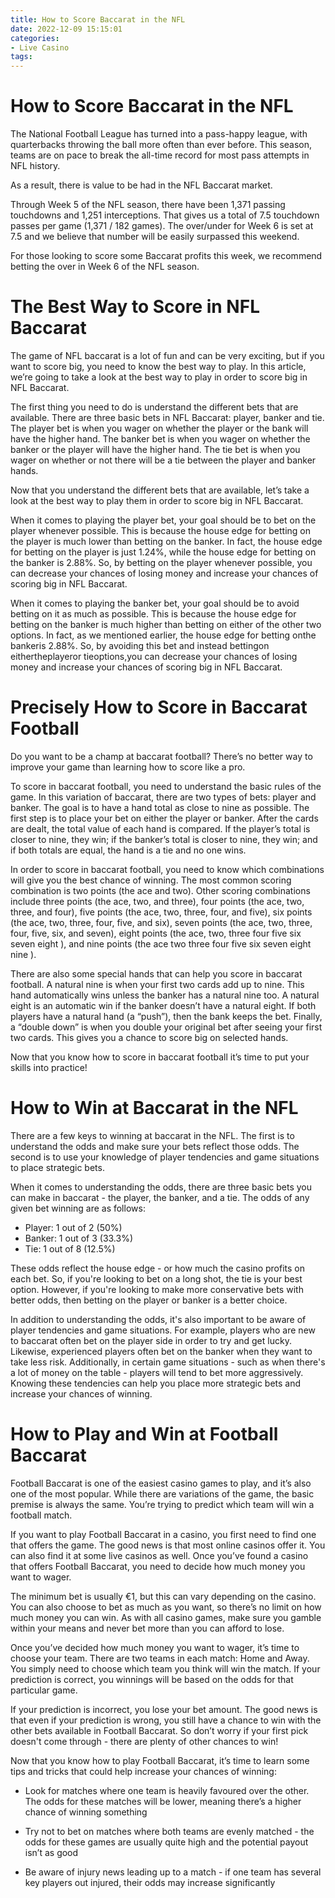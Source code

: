 ```yaml
---
title: How to Score Baccarat in the NFL 
date: 2022-12-09 15:15:01
categories:
- Live Casino
tags:
---
```



#  How to Score Baccarat in the NFL 

The National Football League has turned into a pass-happy league, with quarterbacks throwing the ball more often than ever before. This season, teams are on pace to break the all-time record for most pass attempts in NFL history.

As a result, there is value to be had in the NFL Baccarat market.

Through Week 5 of the NFL season, there have been 1,371 passing touchdowns and 1,251 interceptions. That gives us a total of 7.5 touchdown passes per game (1,371 / 182 games). The over/under for Week 6 is set at 7.5 and we believe that number will be easily surpassed this weekend.

For those looking to score some Baccarat profits this week, we recommend betting the over in Week 6 of the NFL season.

#  The Best Way to Score in NFL Baccarat 

The game of NFL baccarat is a lot of fun and can be very exciting, but if you want to score big, you need to know the best way to play. In this article, we’re going to take a look at the best way to play in order to score big in NFL Baccarat.

The first thing you need to do is understand the different bets that are available. There are three basic bets in NFL Baccarat: player, banker and tie. The player bet is when you wager on whether the player or the bank will have the higher hand. The banker bet is when you wager on whether the banker or the player will have the higher hand. The tie bet is when you wager on whether or not there will be a tie between the player and banker hands.

Now that you understand the different bets that are available, let’s take a look at the best way to play them in order to score big in NFL Baccarat.

When it comes to playing the player bet, your goal should be to bet on the player whenever possible. This is because the house edge for betting on the player is much lower than betting on the banker. In fact, the house edge for betting on the player is just 1.24%, while the house edge for betting on the banker is 2.88%. So, by betting on the player whenever possible, you can decrease your chances of losing money and increase your chances of scoring big in NFL Baccarat.

When it comes to playing the banker bet, your goal should be to avoid betting on it as much as possible. This is because the house edge for betting on the banker is much higher than betting on either of the other two options. In fact, as we mentioned earlier, the house edge for betting onthe bankeris 2.88%. So, by avoiding this bet and instead bettingon eithertheplayeror tieoptions,you can decrease your chances of losing money and increase your chances of scoring big in NFL Baccarat.

#  Precisely How to Score in Baccarat Football 

Do you want to be a champ at baccarat football? There’s no better way to improve your game than learning how to score like a pro.

To score in baccarat football, you need to understand the basic rules of the game. In this variation of baccarat, there are two types of bets: player and banker. The goal is to have a hand total as close to nine as possible. The first step is to place your bet on either the player or banker. After the cards are dealt, the total value of each hand is compared. If the player’s total is closer to nine, they win; if the banker’s total is closer to nine, they win; and if both totals are equal, the hand is a tie and no one wins.

In order to score in baccarat football, you need to know which combinations will give you the best chance of winning. The most common scoring combination is two points (the ace and two). Other scoring combinations include three points (the ace, two, and three), four points (the ace, two, three, and four), five points (the ace, two, three, four, and five), six points (the ace, two, three, four, five, and six), seven points (the ace, two, three, four, five, six, and seven), eight points (the ace, two, three four five six seven eight ), and nine points (the ace two three four five six seven eight nine ).

There are also some special hands that can help you score in baccarat football. A natural nine is when your first two cards add up to nine. This hand automatically wins unless the banker has a natural nine too. A natural eight is an automatic win if the banker doesn’t have a natural eight. If both players have a natural hand (a “push”), then the bank keeps the bet. Finally, a “double down” is when you double your original bet after seeing your first two cards. This gives you a chance to score big on selected hands.

Now that you know how to score in baccarat football it’s time to put your skills into practice!

#  How to Win at Baccarat in the NFL 

There are a few keys to winning at baccarat in the NFL. The first is to understand the odds and make sure your bets reflect those odds. The second is to use your knowledge of player tendencies and game situations to place strategic bets.

When it comes to understanding the odds, there are three basic bets you can make in baccarat - the player, the banker, and a tie. The odds of any given bet winning are as follows:

- Player: 1 out of 2 (50%)
- Banker: 1 out of 3 (33.3%)
- Tie: 1 out of 8 (12.5%)

These odds reflect the house edge - or how much the casino profits on each bet. So, if you're looking to bet on a long shot, the tie is your best option. However, if you're looking to make more conservative bets with better odds, then betting on the player or banker is a better choice.

In addition to understanding the odds, it's also important to be aware of player tendencies and game situations. For example, players who are new to baccarat often bet on the player side in order to try and get lucky. Likewise, experienced players often bet on the banker when they want to take less risk. Additionally, in certain game situations - such as when there's a lot of money on the table - players will tend to bet more aggressively. Knowing these tendencies can help you place more strategic bets and increase your chances of winning.

#  How to Play and Win at Football Baccarat

Football Baccarat is one of the easiest casino games to play, and it’s also one of the most popular. While there are variations of the game, the basic premise is always the same. You’re trying to predict which team will win a football match.

If you want to play Football Baccarat in a casino, you first need to find one that offers the game. The good news is that most online casinos offer it. You can also find it at some live casinos as well. Once you’ve found a casino that offers Football Baccarat, you need to decide how much money you want to wager.

The minimum bet is usually €1, but this can vary depending on the casino. You can also choose to bet as much as you want, so there’s no limit on how much money you can win. As with all casino games, make sure you gamble within your means and never bet more than you can afford to lose.

Once you’ve decided how much money you want to wager, it’s time to choose your team. There are two teams in each match: Home and Away. You simply need to choose which team you think will win the match. If your prediction is correct, you winnings will be based on the odds for that particular game.

If your prediction is incorrect, you lose your bet amount. The good news is that even if your prediction is wrong, you still have a chance to win with the other bets available in Football Baccarat. So don’t worry if your first pick doesn't come through - there are plenty of other chances to win!

Now that you know how to play Football Baccarat, it’s time to learn some tips and tricks that could help increase your chances of winning:

- Look for matches where one team is heavily favoured over the other. The odds for these matches will be lower, meaning there’s a higher chance of winning something

- Try not to bet on matches where both teams are evenly matched - the odds for these games are usually quite high and the potential payout isn’t as good

- Be aware of injury news leading up to a match - if one team has several key players out injured, their odds may increase significantly
